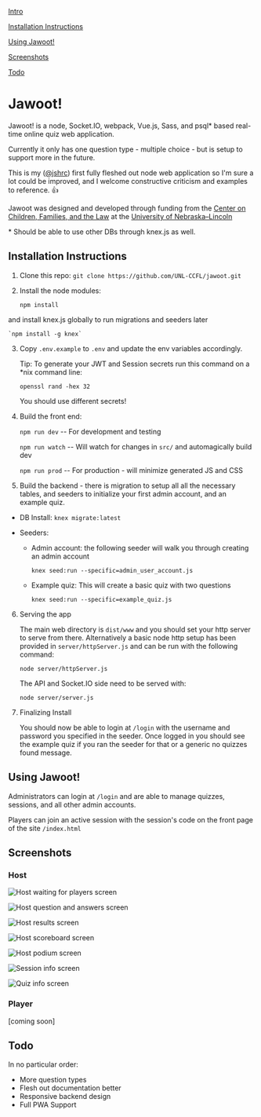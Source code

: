 [Intro](#jawoot)

[Installation Instructions](#installation-instructions)

[Using Jawoot!](#using-jawoot)

[Screenshots](#screenshots)

[Todo](#todo)

# Jawoot!

Jawoot! is a node, Socket.IO, webpack, Vue.js, Sass, and psql* based real-time online quiz web application.

Currently it only has one question type - multiple choice - but is setup to support more in the future.

This is my ([@jshrc](https://github.com/jshrc)) first fully fleshed out node web application so I'm sure a lot could be improved, and I welcome constructive criticism and examples to reference. 👍

Jawoot was designed and developed through funding from the [Center on Children, Families, and the Law](https://ccfl.unl.edu) at the [University of Nebraska–Lincoln](https://unl.edu)

  \* Should be able to use other DBs through knex.js as well.

## Installation Instructions

1. Clone this repo:
    `git clone https://github.com/UNL-CCFL/jawoot.git`

2. Install the node modules:

    `npm install`

  and install knex.js globally to run migrations and seeders later

    `npm install -g knex`

3. Copy `.env.example` to `.env` and update the env variables accordingly.

    Tip: To generate your JWT and Session secrets run this command on a \*nix command line:

    `openssl rand -hex 32 `

    You should use different secrets!

4. Build the front end:

    `npm run dev`  -- For development and testing

    `npm run watch` -- Will watch for changes in `src/` and automagically build dev

    `npm run prod` -- For production - will minimize generated JS and CSS


5. Build the backend - there is migration to setup all all the necessary tables, and seeders to initialize your first admin account, and an example quiz.  

  * DB Install: `knex migrate:latest`

  * Seeders:
    * Admin account: the following seeder will walk you through creating an admin account

      `knex seed:run --specific=admin_user_account.js`  
    * Example quiz: This will create a basic quiz with two questions

      `knex seed:run --specific=example_quiz.js`  

6. Serving the app

    The main web directory is `dist/www` and you should set your http server to serve from there. Alternatively a basic node http setup has been provided in `server/httpServer.js` and can be run with the following command:

    `node server/httpServer.js`

    The API and Socket.IO side need to be served with:

    `node server/server.js`

7. Finalizing Install

    You should now be able to login at `/login` with the username and password you specified in the seeder. Once logged in you should see the example quiz if you ran the seeder for that or a generic no quizzes found message.


## Using Jawoot!

Administrators can login at `/login` and are able to manage quizzes, sessions, and all other admin accounts.

Players can join an active session with the session's code on the front page of the site `/index.html`

## Screenshots

### Host

![Host waiting for players screen](https://i.imgur.com/QYRZSmW.jpg "Host waiting for players screen")

![Host question and answers screen](https://i.imgur.com/lj1tfPO.jpg "Host question and answers screen")

![Host results screen](https://i.imgur.com/ypFPoRA.jpg "Host results screen")

![Host scoreboard screen](https://i.imgur.com/w4xDt6g.jpg "Host scoreboard screen")

![Host podium screen](https://i.imgur.com/mjlu4y0.jpg "Host podium screen")

![Session info screen](https://i.imgur.com/HF63Lrx.jpg "Session info screen")

![Quiz info screen](https://i.imgur.com/qSD7vbd.jpg "Quiz info screen")

### Player

[coming soon]

## Todo

In no particular order:

 * More question types
 * Flesh out documentation better
 * Responsive backend design
 * Full PWA Support
